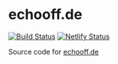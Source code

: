 # echooff.de

[![Build Status](https://dev.azure.com/screendriver/echooff.de/_apis/build/status/screendriver.echooff.de?branchName=master)](https://dev.azure.com/screendriver/echooff.de/_build/latest?definitionId=9&branchName=master)
[![Netlify Status](https://api.netlify.com/api/v1/badges/3248496d-0d37-4d47-8231-f984298e9a55/deploy-status)](https://app.netlify.com/sites/echooff/deploys)

Source code for [echooff.de](https://www.echooff.de)
